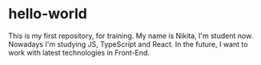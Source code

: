 # hello-world
This is my first repository, for training.
My name is Nikita, I'm student now. Nowadays I'm studying JS, TypeScript and React. In the future, I want to work with latest technologies in Front-End.
